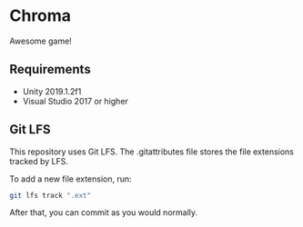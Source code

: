 # Chroma

Awesome game!

## Requirements

- Unity 2019.1.2f1
- Visual Studio 2017 or higher

## Git LFS

This repository uses Git LFS. The .gitattributes file stores the file extensions tracked by LFS.

To add a new file extension, run:

```bash
git lfs track ".ext"
```

After that, you can commit as you would normally.
